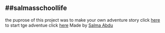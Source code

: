 ##salmasschoollife
--------------
the puprose of this project was to make your own adventure story
click [here](home.md) to start tge adventue
click [here]() 
Made by [Salma Abdu](https://github.com/salmaa2535)